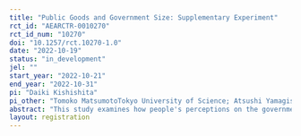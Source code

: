 ```yaml
---
title: "Public Goods and Government Size: Supplementary Experiment"
rct_id: "AEARCTR-0010270"
rct_id_num: "10270"
doi: "10.1257/rct.10270-1.0"
date: "2022-10-19"
status: "in_development"
jel: ""
start_year: "2022-10-21"
end_year: "2022-10-31"
pi: "Daiki Kishishita"
pi_other: "Tomoko MatsumotoTokyo University of Science; Atsushi YamagishiPrinceton University"
abstract: "This study examines how people's perceptions on the governmental role of providing public goods affect their policy preferences for the government size. To this end, we conduct an online survey experiment where the information regarding the governmental role of providing public goods is randomly assigned."
layout: registration
---
```


